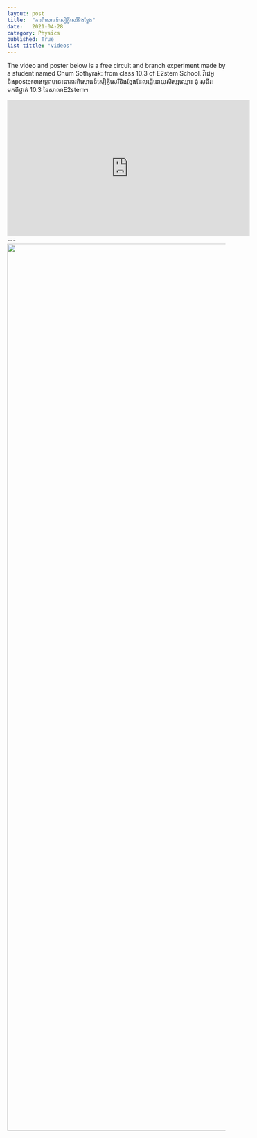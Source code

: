 ```yaml
---
layout: post
title:  "ការពិសោធន៍សៀគ្វីសេរីនិងខ្នែង"
date:   2021-04-28
category: Physics
published: True
list tittle: "videos"
---
```

The video and poster below is a free circuit and branch experiment made by a student named Chum Sothyrak: from class 10.3 of E2stem School.
វីដេអូនិងposterខាងក្រោមនេះជាការពិសោធន៍សៀគ្វីសេរីនិងខ្នែងដែលធ្វើដោយសិស្សឈ្មោះ ជុំ សុធីរៈ មកពីថ្នាក់ ​10.3 នៃសាលាE2stem។
<iframe width="560" height="315" src="https://www.youtube.com/embed/b6DamuQM9Nk" title="YouTube video player" frameborder="0" allow="accelerometer; autoplay; clipboard-write; encrypted-media; gyroscope; picture-in-picture" allowfullscreen></iframe>
---
<img src="https://i.ibb.co/pPWpd5s/photo-2021-07-31-15-56-58.jpg" style="width: 2000px; height: 2048px;">
